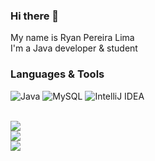 ### Hi there 👋 
My name is Ryan Pereira Lima </br>
I'm a Java developer & student

### Languages & Tools
![Java](https://img.shields.io/badge/java-%23ED8B00.svg?style=for-the-badge&logo=java&logoColor=white)
![MySQL](https://img.shields.io/badge/mysql-%2300f.svg?style=for-the-badge&logo=mysql&logoColor=white)
![IntelliJ IDEA](https://img.shields.io/badge/IntelliJIDEA-000000.svg?style=for-the-badge&logo=intellij-idea&logoColor=white)</br></br>

![](https://github-readme-stats.vercel.app/api/top-langs/?username=ryanpzr&theme=dark&hide_border=false&include_all_commits=false&count_private=false&layout=compact)<br/>
![](https://github-readme-stats.vercel.app/api?username=ryanpzr&theme=dark&hide_border=false&include_all_commits=false&count_private=false)<br/>
![](https://github-readme-streak-stats.herokuapp.com/?user=ryanpzr&theme=dark&hide_border=false)<br/>
